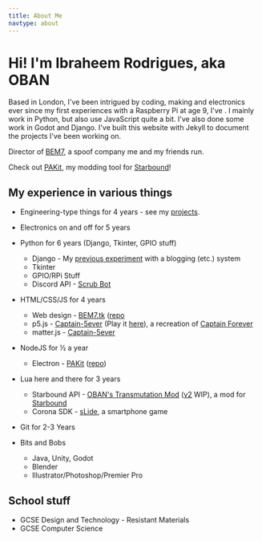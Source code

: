 ```yaml
---
title: About Me
navtype: about
---
```


# Hi! I'm Ibraheem Rodrigues, aka OBAN

Based in London, I've been intrigued by coding, making and electronics ever since my first experiences with a Raspberry Pi at age 9, I've . I mainly work in Python, but also use JavaScript quite a bit. I've also done some work in Godot and Django. I've built this website with Jekyll to document the projects I've been working on.

Director of [BEM7](https://bem7.tk), a spoof company me and my friends run.

Check out [PAKit](https://pakit.cf), my modding tool for [Starbound](https://playstarbound.com/)!

## My experience in various things

- Engineering-type things for 4 years - see my [projects](/projects).
- Electronics on and off for 5 years

- Python for 6 years (Django, Tkinter, GPIO stuff)
  - Django - My [previous experiment](https://github.com/IbraheemR/ibraheem_website_app) with a blogging (etc.) system
  - Tkinter
  - GPIO/RPi Stuff
  - Discord API - [Scrub Bot](https://github.com/IbraheemR/scrub-bot)
- HTML/CSS/JS for 4 years
  - Web design - [BEM7.tk](https://bem7.tk) ([repo](https://github.com/IbraheemR/bem7.tk)
  - p5.js - [Captain-5ever](https://github.com/IbraheemR/captain-5ever) (Play it [here](https://ibraheemr.github.io/captain-5ever)), a recreation of [Captain Forever](http://www.captainforever.com/captainforever.php)
  - matter.js - [Captain-5ever](https://github.com/IbraheemR/captain-5ever)
- NodeJS for ½ a year
  - Electron - [PAKit](https://pakit.cf) ([repo](https://github.com/IbraheemR/PAKit))
- Lua here and there for 3 years
  - Starbound API - [OBAN's Transmutation Mod](https://steamcommunity.com/sharedfiles/filedetails/?id=754336641) ([v2](https://github.com/IbraheemR/oban_transumutation_mod) WIP), a mod for [Starbound](https://playstarbound.com/)
  - Corona SDK - [sLide](https://github.com/IbraheemR/sLide), a smartphone game
- Git for 2-3 Years

- Bits and Bobs
  - Java, Unity, Godot
  - Blender
  - Illustrator/Photoshop/Premier Pro

## School stuff

- GCSE Design and Technology - Resistant Materials
- GCSE Computer Science
